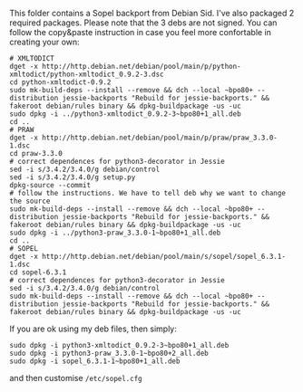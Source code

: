 This folder contains a Sopel backport from Debian Sid. I've also packaged 2 required packages. 
Please note that the 3 debs are not signed. You can follow the copy&paste instruction in case you feel more confortable in creating your own:

```
# XMLTODICT
dget -x http://http.debian.net/debian/pool/main/p/python-xmltodict/python-xmltodict_0.9.2-3.dsc
cd python-xmltodict-0.9.2
sudo mk-build-deps --install --remove && dch --local ~bpo80+ --distribution jessie-backports "Rebuild for jessie-backports." && fakeroot debian/rules binary && dpkg-buildpackage -us -uc
sudo dpkg -i ../python3-xmltodict_0.9.2-3~bpo80+1_all.deb
cd ..
# PRAW
dget -x http://http.debian.net/debian/pool/main/p/praw/praw_3.3.0-1.dsc
cd praw-3.3.0
# correct dependences for python3-decorator in Jessie
sed -i s/3.4.2/3.4.0/g debian/control
sed -i s/3.4.2/3.4.0/g setup.py
dpkg-source --commit
# follow the instructions. We have to tell deb why we want to change the source
sudo mk-build-deps --install --remove && dch --local ~bpo80+ --distribution jessie-backports "Rebuild for jessie-backports." && fakeroot debian/rules binary && dpkg-buildpackage -us -uc
sudo dpkg -i ../python3-praw_3.3.0-1~bpo80+1_all.deb
cd ..
# SOPEL
dget -x http://http.debian.net/debian/pool/main/s/sopel/sopel_6.3.1-1.dsc
cd sopel-6.3.1
# correct dependences for python3-decorator in Jessie
sed -i s/3.4.2/3.4.0/g debian/control
sudo mk-build-deps --install --remove && dch --local ~bpo80+ --distribution jessie-backports "Rebuild for jessie-backports." && fakeroot debian/rules binary && dpkg-buildpackage -us -uc
```

If you are ok using my deb files, then simply:

```
sudo dpkg -i python3-xmltodict_0.9.2-3~bpo80+1_all.deb
sudo dpkg -i python3-praw_3.3.0-1~bpo80+2_all.deb
sudo dpkg -i sopel_6.3.1-1~bpo80+1_all.deb
```

and then customise ```/etc/sopel.cfg```
